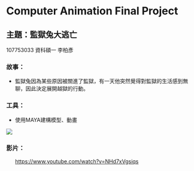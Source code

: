 # Computer Animation Final Project
## 主題：監獄兔大逃亡

107753033 資科碩一 李柏彥

### 故事：
+ 監獄兔因為某些原因被關進了監獄，有一天他突然覺得對監獄的生活感到無聊，因此決定展開越獄的行動。
### 工具：
+ 使用MAYA建構模型、動畫

[<img src="https://i.imgur.com/uoBnBCW.png">](http://google.com.au/)


### 影片：
      https://www.youtube.com/watch?v=NHd7xVgsiqs









[//]: # (These are reference links used in the body of this note and get stripped out when the markdown processor does its job. There is no need to format nicely because it shouldn't be seen. Thanks SO - http://stackoverflow.com/questions/4823468/store-comments-in-markdown-syntax)


